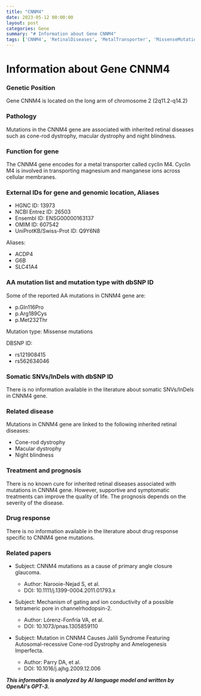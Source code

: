 ```yaml
---
title: "CNNM4"
date: 2023-05-12 00:00:00
layout: post
categories: Gene
summary: "# Information about Gene CNNM4"
tags: ['CNNM4', 'RetinalDiseases', 'MetalTransporter', 'MissenseMutations', 'Prognosis', 'SupportiveTreatment', 'JaliliSyndrome', 'DrugResponse']
---
```


# Information about Gene CNNM4


### Genetic Position

Gene CNNM4 is located on the long arm of chromosome 2 (2q11.2-q14.2)

### Pathology

Mutations in the CNNM4 gene are associated with inherited retinal diseases such as cone-rod dystrophy, macular dystrophy and night blindness.

### Function for gene

The CNNM4 gene encodes for a metal transporter called cyclin M4. Cyclin M4 is involved in transporting magnesium and manganese ions across cellular membranes.

### External IDs for gene and genomic location, Aliases

- HGNC ID: 13973
- NCBI Entrez ID: 26503
- Ensembl ID: ENSG00000163137
- OMIM ID: 607542
- UniProtKB/Swiss-Prot ID: Q9Y6N8

Aliases:
- ACDP4
- G6B
- SLC41A4

### AA mutation list and mutation type with dbSNP ID

Some of the reported AA mutations in CNNM4 gene are:
- p.Gln116Pro
- p.Arg189Cys
- p.Met232Thr

Mutation type: Missense mutations 

DBSNP ID:
- rs121908415
- rs562634046

### Somatic SNVs/InDels with dbSNP ID

There is no information available in the literature about somatic SNVs/InDels in CNNM4 gene.

### Related disease

Mutations in CNNM4 gene are linked to the following inherited retinal diseases:
- Cone-rod dystrophy
- Macular dystrophy
- Night blindness

### Treatment and prognosis

There is no known cure for inherited retinal diseases associated with mutations in CNNM4 gene. However, supportive and symptomatic treatments can improve the quality of life. The prognosis depends on the severity of the disease.

### Drug response

There is no information available in the literature about drug response specific to CNNM4 gene mutations.

### Related papers

- Subject: CNNM4 mutations as a cause of primary angle closure glaucoma.
  - Author: Narooie-Nejad S, et al. 
  - DOI: 10.1111/j.1399-0004.2011.01793.x
  
- Subject: Mechanism of gating and ion conductivity of a possible tetrameric pore in channelrhodopsin-2.
  - Author: Lórenz-Fonfría VA, et al. 
  - DOI: 10.1073/pnas.1305859110
  
- Subject: Mutation in CNNM4 Causes Jalili Syndrome Featuring Autosomal-recessive Cone-rod Dystrophy and Amelogenesis Imperfecta.
  - Author: Parry DA, et al. 
  - DOI: 10.1016/j.ajhg.2009.12.006

**_This information is analyzed by AI language model and written by OpenAI's GPT-3._**